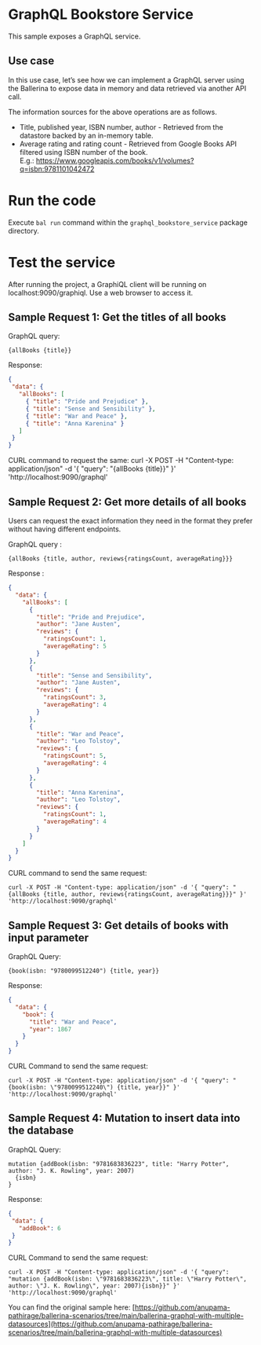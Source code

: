 # GraphQL Bookstore Service
This sample exposes a GraphQL service.

## Use case
In this use case, let’s see how we can implement a GraphQL server using the Ballerina to expose data in memory and data retrieved via another API call.

The information sources for the above operations are as follows.
* Title, published year, ISBN number, author  - Retrieved from the datastore backed by an in-memory table.
* Average rating and rating count - Retrieved from Google  Books API filtered using ISBN number of the book.  
E.g.: https://www.googleapis.com/books/v1/volumes?q=isbn:9781101042472

# Run the code

Execute `bal run` command  within the `graphql_bookstore_service` package directory.

# Test the service

After running the project, a GraphiQL client will be running on localhost:9090/graphiql. Use a web browser to access it.

## Sample Request 1:  Get the titles of all books

GraphQL query: 
```
{allBooks {title}}
```

Response: 
```json
{
 "data": {
   "allBooks": [
     { "title": "Pride and Prejudice" },
     { "title": "Sense and Sensibility" },
     { "title": "War and Peace" },
     { "title": "Anna Karenina" }
   ]
 }
}
```
CURL command  to request the same:
curl -X POST -H "Content-type: application/json" -d '{ "query": "{allBooks {title}}" }' 'http://localhost:9090/graphql'

## Sample Request 2:  Get more details of all books

Users can request the exact information they need in the format they prefer without having different endpoints.

GraphQL query : 
```
{allBooks {title, author, reviews{ratingsCount, averageRating}}}
```

Response :

```json
{
  "data": {
    "allBooks": [
      {
        "title": "Pride and Prejudice",
        "author": "Jane Austen",
        "reviews": {
          "ratingsCount": 1,
          "averageRating": 5
        }
      },
      {
        "title": "Sense and Sensibility",
        "author": "Jane Austen",
        "reviews": {
          "ratingsCount": 3,
          "averageRating": 4
        }
      },
      {
        "title": "War and Peace",
        "author": "Leo Tolstoy",
        "reviews": {
          "ratingsCount": 5,
          "averageRating": 4
        }
      },
      {
        "title": "Anna Karenina",
        "author": "Leo Tolstoy",
        "reviews": {
          "ratingsCount": 1,
          "averageRating": 4
        }
      }
    ]
  }
}
```

CURL command to send the same request:

```
curl -X POST -H "Content-type: application/json" -d '{ "query": "{allBooks {title, author, reviews{ratingsCount, averageRating}}}" }' 'http://localhost:9090/graphql'
```

## Sample Request 3:  Get details of books with input parameter  

GraphQL Query:  
```
{book(isbn: "9780099512240") {title, year}}
```

Response:

```json
{
  "data": {
    "book": {
      "title": "War and Peace",
      "year": 1867
    }
  }
}
```

CURL Command to send the same request:
```
curl -X POST -H "Content-type: application/json" -d '{ "query": "{book(isbn: \"9780099512240\") {title, year}}" }' 'http://localhost:9090/graphql'
```

## Sample Request 4: Mutation to insert data into the database

GraphQL Query:
```
mutation {addBook(isbn: "9781683836223", title: "Harry Potter", author: "J. K. Rowling", year: 2007)
  {isbn}
}
```
Response:

```json
{
 "data": {
   "addBook": 6
 }
}
```

CURL Command to send the same request:
```
curl -X POST -H "Content-type: application/json" -d '{ "query": "mutation {addBook(isbn: \"9781683836223\", title: \"Harry Potter\", author: \"J. K. Rowling\", year: 2007){isbn}}" }' 'http://localhost:9090/graphql'
```

You can find the original sample here: [https://github.com/anupama-pathirage/ballerina-scenarios/tree/main/ballerina-graphql-with-multiple-datasources](https://github.com/anupama-pathirage/ballerina-scenarios/tree/main/ballerina-graphql-with-multiple-datasources)